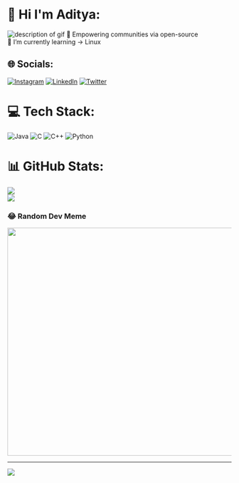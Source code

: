 # 💫 Hi I'm Aditya:
<img src="https://media.tenor.com/_DOBjnGspYAAAAAM/code-coding.gif" alt="description of gif" /> 
🔭 Empowering communities via open-source<br>🌱 I’m currently learning -> Linux 


## 🌐 Socials:
[![Instagram](https://img.shields.io/badge/Instagram-%23E4405F.svg?logo=Instagram&logoColor=white)](https://instagram.com/_.adityajoshi_) [![LinkedIn](https://img.shields.io/badge/LinkedIn-%230077B5.svg?logo=linkedin&logoColor=white)](https://linkedin.com/in/aditya-joshi-837248248) [![Twitter](https://img.shields.io/badge/Twitter-%231DA1F2.svg?logo=Twitter&logoColor=white)](https://twitter.com/aditytwt) 
 

# 💻 Tech Stack:
![Java](https://img.shields.io/badge/java-%23ED8B00.svg?style=for-the-badge&logo=java&logoColor=white) ![C](https://img.shields.io/badge/c-%2300599C.svg?style=for-the-badge&logo=c&logoColor=white) ![C++](https://img.shields.io/badge/c++-%2300599C.svg?style=for-the-badge&logo=c%2B%2B&logoColor=white) ![Python](https://img.shields.io/badge/python-3670A0?style=for-the-badge&logo=python&logoColor=ffdd54)
# 📊 GitHub Stats:
![](https://github-readme-stats.vercel.app/api?username=adityjoshi&theme=radical&hide_border=false&include_all_commits=true&count_private=true)<br/>
![](https://github-readme-streak-stats.herokuapp.com/?user=adityjoshi&theme=radical&hide_border=false)<br/>


### 😂 Random Dev Meme
<img src="https://random-memer.herokuapp.com/" width="512px"/>

---
[![](https://visitcount.itsvg.in/api?id=adityjoshi&icon=0&color=3)](https://visitcount.itsvg.in)
